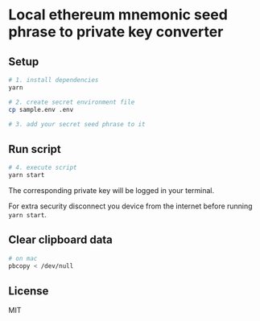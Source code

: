 # Local ethereum mnemonic seed phrase to private key converter

## Setup

```bash
# 1. install dependencies
yarn

# 2. create secret environment file
cp sample.env .env

# 3. add your secret seed phrase to it
```

## Run script

```bash
# 4. execute script
yarn start
```

The corresponding private key will be logged in your terminal.

For extra security disconnect you device from the internet before running `yarn start`.

## Clear clipboard data

```bash
# on mac
pbcopy < /dev/null
```

## License

MIT
